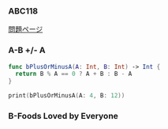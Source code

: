 ### ABC118
[問題ページ](https://atcoder.jp/contests/abc118/tasks)

### A-B +/- A
```Swift
func bPlusOrMinusA(A: Int, B: Int) -> Int {
  return B % A == 0 ? A + B : B - A
}

print(bPlusOrMinusA(A: 4, B: 12))

```

### B-Foods Loved by Everyone
```Swift

```
